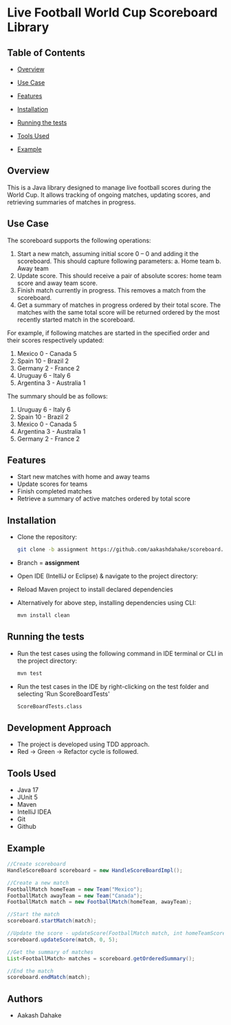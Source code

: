 # Live Football World Cup Scoreboard Library

## Table of Contents

- [Overview](#overview)
- [Use Case](#use-case)
- [Features](#features)
- [Installation](#installation)
- [Running the tests](#running-the-tests)
- [Tools Used](#tools-used)

- [Example](#example)


## Overview

This is a Java library designed to manage live football scores during the World Cup. It allows tracking of ongoing matches, updating scores, and retrieving summaries of matches in progress.

## Use Case

The scoreboard supports the following operations:
1. Start a new match, assuming initial score 0 – 0 and adding it the scoreboard.
   This should capture following parameters:
   a. Home team
   b. Away team
2. Update score. This should receive a pair of absolute scores: home team score and away
   team score.
3. Finish match currently in progress. This removes a match from the scoreboard.
4. Get a summary of matches in progress ordered by their total score. The matches with the
   same total score will be returned ordered by the most recently started match in the
   scoreboard.

For example, if following matches are started in the specified order and their scores
respectively updated:
1. Mexico 0 - Canada 5 
2. Spain 10 - Brazil 2 
3. Germany 2 - France 2
4. Uruguay 6 - Italy 6
5. Argentina 3 - Australia 1

The summary should be as follows:
1. Uruguay 6 - Italy 6
2. Spain 10 - Brazil 2
3. Mexico 0 - Canada 5
4. Argentina 3 - Australia 1
5. Germany 2 - France 2

## Features

- Start new matches with home and away teams
- Update scores for teams
- Finish completed matches
- Retrieve a summary of active matches ordered by total score

## Installation
- Clone the repository:
    ```bash
    git clone -b assignment https://github.com/aakashdahake/scoreboard.git
    ```

- Branch = **assignment**
 
- Open IDE (IntelliJ or Eclipse) & navigate to the project directory:

- Reload Maven project to install declared dependencies
 
- Alternatively for above step, installing dependencies using CLI:
  ```bash
  mvn install clean
  ```

## Running the tests
- Run the test cases using the following command in IDE terminal or CLI in the project directory:
  ```bash
  mvn test
  ```
- Run the test cases in the IDE by right-clicking on the test folder and selecting 'Run ScoreBoardTests'
    ```bash
  ScoreBoardTests.class
  ```

## Development Approach
- The project is developed using TDD approach.
- Red -> Green -> Refactor cycle is followed.

## Tools Used
- Java 17
- JUnit 5
- Maven
- IntelliJ IDEA
- Git
- Github

## Example

```java
//Create scoreboard
HandleScoreBoard scoreboard = new HandleScoreBoardImpl();

//Create a new match
FootballMatch homeTeam = new Team("Mexico");
FootballMatch awayTeam = new Team("Canada");
FootballMatch match = new FootballMatch(homeTeam, awayTeam);

//Start the match
scoreboard.startMatch(match);

//Update the score - updateScore(FootballMatch match, int homeTeamScore, int awayTeamScore)
scoreboard.updateScore(match, 0, 5);

//Get the summary of matches
List<FootballMatch> matches = scoreboard.getOrderedSummary();

//End the match
scoreboard.endMatch(match);
```

## Authors
- Aakash Dahake


